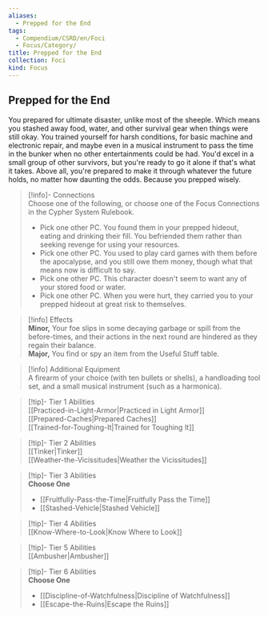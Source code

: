 ```yaml
---
aliases:
  - Prepped for the End
tags:
  - Compendium/CSRD/en/Foci
  - Focus/Category/
title: Prepped for the End
collection: Foci
kind: Focus
---
```

## Prepped for the End  
You prepared for ultimate disaster, unlike most of the sheeple. Which means you stashed away food, water, and other survival gear when things were still okay. You trained yourself for harsh conditions, for basic machine and electronic repair, and maybe even in a musical instrument to pass the time in the bunker when no other entertainments could be had. You'd excel in a small group of other survivors, but you're ready to go it alone if that's what it takes. Above all, you're prepared to make it through whatever the future holds, no matter how daunting the odds. Because you prepped wisely.  

>[!info]- Connections  
>Choose one of the following, or choose one of the Focus Connections in the Cypher System Rulebook.  
>- Pick one other PC. You found them in your prepped hideout, eating and drinking their fill. You befriended them rather than seeking revenge for using your resources.  
>- Pick one other PC. You used to play card games with them before the apocalypse, and you still owe them money, though what that means now is difficult to say.  
>- Pick one other PC. This character doesn't seem to want any of your stored food or water.  
>- Pick one other PC. When you were hurt, they carried you to your prepped hideout at great risk to themselves.  

>[!info] Effects  
>**Minor,** Your foe slips in some decaying garbage or spill from the before-times, and their actions in the next round are hindered as they regain their balance.  
>**Major,** You find or spy an item from the Useful Stuff table.  

>[!info] Additional Equipment  
>A firearm of your choice (with ten bullets or shells), a handloading tool set, and a small musical instrument (such as a harmonica).  


>[!tip]- Tier 1 Abilities  
> [[Practiced-in-Light-Armor|Practiced in Light Armor]]  
> [[Prepared-Caches|Prepared Caches]]  
> [[Trained-for-Toughing-It|Trained for Toughing It]]  


>[!tip]- Tier 2 Abilities  
> [[Tinker|Tinker]]  
> [[Weather-the-Vicissitudes|Weather the Vicissitudes]]  


>[!tip]- Tier 3 Abilities  
> **Choose One**  
>- [[Fruitfully-Pass-the-Time|Fruitfully Pass the Time]]  
>- [[Stashed-Vehicle|Stashed Vehicle]]  


>[!tip]- Tier 4 Abilities  
> [[Know-Where-to-Look|Know Where to Look]]  


>[!tip]- Tier 5 Abilities  
> [[Ambusher|Ambusher]]  


>[!tip]- Tier 6 Abilities  
> **Choose One**  
>- [[Discipline-of-Watchfulness|Discipline of Watchfulness]]  
>- [[Escape-the-Ruins|Escape the Ruins]]